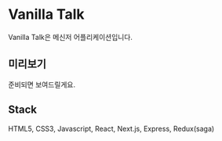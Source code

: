 # Vanilla Talk

Vanilla Talk은 메신저 어플리케이션입니다.

## 미리보기

준비되면 보여드릴게요.

## Stack

HTML5, CSS3, Javascript, React, Next.js, Express, Redux(saga)
